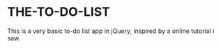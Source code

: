 # THE-TO-DO-LIST
This is a very basic to-do list app in jQuery, inspired by a online tutorial i saw.
